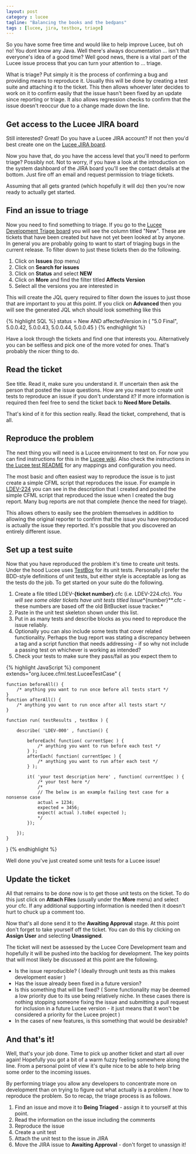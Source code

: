 ```yaml
---
layout: post
category : lucee
tagline: "Balancing the books and the bedpans"
tags : [lucee, jira, testbox, triage]
---
```


So you have some free time and would like to help improve Lucee, but oh no! You dont know any Java.  Well there's always documentation ... isn't that everyone's idea of a good time?  Well good news, there is a vital part of the Lucee issue process that you can turn your attention to ... triage.

What is triage? Put simply it is the process of confirming a bug and providing means to reproduce it. Usually this will be done by creating a test suite and attaching it to the ticket. This then allows whoever later decides to work on it to confirm easily that the issue hasn't been fixed by an update since reporting or triage. It also allows regression checks to confirm that the issue doesn't reoccur due to a change made down the line.

## Get access to the Lucee JIRA board

Still interested? Great!  Do you have a Lucee JIRA account?  If not then you'd best create one on the [Lucee JIRA board](https://luceeserver.atlassian.net/secure/Dashboard.jspa).  

Now you have that, do you have the access level that you'll need to perform triage?  Possibly not.  Not to worry, if you have a look at the introduction on the system dashboard of the JIRA board you'll see the contact details at the bottom.  Just fire off an email and request permission to triage tickets.

Assuming that all gets granted (which hopefully it will do) then you're now ready to actually get started.

## Find an issue to triage

Now you need to find something to triage. If you go to the [Lucee Development Triage board](https://luceeserver.atlassian.net/secure/RapidBoard.jspa?rapidView=3&useStoredSettings=true) you will see the column titled "New".  These are tickets that have been created but have not yet been looked at by anyone.  In general you are probably going to want to start of triaging bugs in the current release. To filter down to just these tickets then do the following.

1. Click on  **Issues** (top menu) 
2. Click on **Search for issues**
3. Click on **Status** and select **NEW**
4. Click on **More** and find the filter titled **Affects Version**
5. Select all the versions you are interested in

This will create the JQL query required to filter down the issues to just those that are important to you at this point.  If you click on **Advanced** then you will see the generated JQL whch should look something like this

{% highlight SQL %}
status = New 
AND 
affectedVersion in (
    "5.0 Final", 
    5.0.0.42, 
    5.0.0.43, 
    5.0.0.44,
    5.0.0.45
)
{% endhighlight %}

Have a look through the tickets and find one that interests you. Alternatively you can be selfless and pick one of the more voted for ones.  That's probably the nicer thing to do.

## Read the ticket

See title.  Read it, make sure you understand it.  If uncertain then ask the person that posted the issue questions.  How are you meant to create unit tests to reproduce an issue if you don't understand it?  If more information is required then feel free to send the ticket back to **Need More Details**.

That's kind of it for this section really.  Read the ticket, comprehend, that is all.

## Reproduce the problem

The next thing you will need is a Lucee environment to test on. For now you can find instructions for this in the [Lucee wiki](https://bitbucket.org/lucee/lucee/wiki/Download%20and%20Install).  Also check the instructions in [the Lucee test README](https://bitbucket.org/lucee/lucee/src/af6a8c8cc5f550e3034dba8a98167f51a7393e1d/tests/README.md?at=master) for any mappings and configuration you need.

The most basic and often easiest way to reproduce the issue is to just create a simple CFML script that reproduces the issue.  For example in [LDEV-224](https://luceeserver.atlassian.net/browse/LDEV-224) you can see in the description that I created and posted the simple CFML script that reproduced the issue when I created the bug report.  Many bug reports are not that complete (hence the need for triage).  

This allows others to easily see the problem themselves in addition to allowing the original reporter to confirm that the issue you have reproduced is actually the issue they reported.  It's possible that you discovered an entirely different issue.  


## Set up a test suite

Now that you have reproduced the problem it's time to create unit tests.  Under the hood Lucee uses [TestBox](http://wiki.coldbox.org/wiki/TestBox.cfm) for its unit tests.  Personally I prefer the BDD-style definitions of unit tests, but either style is acceptable as long as the tests do the job.  To get started on your suite do the following.

1. Create a file titled LDEV-**{ticket number}**.cfc (i.e. LDEV-224.cfc). *You will see some older tickets have unit tests titled Issue**{number}**.cfc - these numbers are based off the old BitBucket issue tracker.*
2. Paste in the unit test skeleton shown under this list.
3. Put in as many tests and describe blocks as you need to reproduce the issue reliably.  
4. Optionally you can also include some tests that cover related functionality.  Perhaps the bug report was stating a discrepancy between a tag and a script function that needs addressing - if so why not include a passing test on whichever is working as intended?
5. Check your tests to make sure they pass/fail as you expect them to

{% highlight JavaScript %}
component extends="org.lucee.cfml.test.LuceeTestCase"   {

    function beforeAll() { 
        /* anything you want to run once before all tests start */ 
    }
    function afterAll() { 
        /* anything you want to run once after all tests start */ 
    }

    function run( testResults , testBox ) {

        describe( 'LDEV-000' , function() {

            beforeEach( function( currentSpec ) { 
                /* anything you want to run before each test */ 
            } );
            afterEach( function( currentSpec ) { 
                /* anything you want to run after each test */ 
            } );

            it( 'your test description here' , function( currentSpec ) {
                /* your test here */
                /*
                // The below is an example failing test case for a nonsense case
                actual = 1234;
                expected = 3456;
                expect( actual ).toBe( expected );
                */
            });

        });
    }
} 
{% endhighlight %}

Well done you've just created some unit tests for a Lucee issue!

## Update the ticket

All that remains to be done now is to get those unit tests on the ticket.  To do this just click on **Attach Files** (usually under the **More** menu) and select your cfc.  If any additional supporting information is needed then it doesn't hurt to chuck up a comment too.

Now that's all done send it to the **Awaiting Approval** stage.  At this point don't forget to take yourself off the ticket.  You can do this by clicking on **Assign User** and selecting **Unassigned**.  

The ticket will next be assessed by the Lucee Core Development team and hopefully it will be pushed into the backlog for development.  The key points that will most likely be discussed at this point are the following.

- Is the issue reproducible? ( Ideally through unit tests as this makes development easier )
- Has the issue already been fixed in a future version?
- Is this something that will be fixed? ( Some functionality may be deemed a low priority due to its use being relatively niche.  In these cases there is nothing stopping someone fixing the issue and submitting a pull request for inclusion in a future Lucee version - it just means that it won't be considered a priority for the Lucee project )
- In the cases of new features, is this something that would be desirable?

## And that's it!

Well, that's your job done.  Time to pick up another ticket and start all over again!  Hopefully you got a bit of a warm fuzzy feeling somewhere along the line.  From a personal point of view it's quite nice to be able to help bring some order to the incoming issues.  

By performing triage you allow any developers to concentrate more on development than on trying to figure out what actually is a problem / how to reproduce the problem.  So to recap, the triage process is as follows.

1. Find an issue and move it to **Being Triaged** - assign it to yourself at this point.
2. Read the information on the issue including the comments
3. Reproduce the issue
4. Create a unit test
5. Attach the unit test to the issue in JIRA
6. Move the JIRA issue to **Awaiting Approval** - don't forget to unassign it!